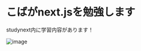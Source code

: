 # こばがnext.jsを勉強します

studynext内に学習内容があります！

![image](https://github.com/user-attachments/assets/45485659-70ef-4142-84b9-e50ba458a205)
